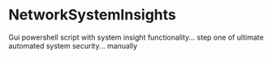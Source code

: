 # NetworkSystemInsights
Gui powershell script with system insight functionality... step one of ultimate automated system security... manually
